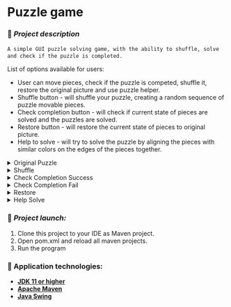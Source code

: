 # Puzzle game
### 📗 ***Project description***
```
A simple GUI puzzle solving game, with the ability to shuffle, solve and check if the puzzle is completed.
```
List of options available for users:
* User can move pieces, check if the puzzle is competed, shuffle it, restore the original picture and use puzzle helper.
* Shuffle button - will shuffle your puzzle, creating a random sequence of puzzle movable pieces.
* Check completion button - will check if current state of pieces are solved and the puzzles are solved.
* Restore button - will restore the current state of pieces to original picture.
* Help to solve - will try to solve the puzzle by aligning the pieces with similar colors on the edges of the pieces together.
<details><summary>Original Puzzle</summary>

![Original](src/main/resources/screenshots/ScreenshotOriginal.png)
</details>
<details><summary>Shuffle</summary>

![Shuffle](src/main/resources/screenshots/ScreenshotShuffle.png)
</details>

<details><summary>Check Completion Success</summary>

![Success](src/main/resources/screenshots/ScreenshotCheckSuccess.png)
</details>

<details><summary>Check Completion Fail</summary>

![Fail](src/main/resources/screenshots/ScreenshotCheckFailed.png)
</details>

<details><summary>Restore</summary>

![Restore](src/main/resources/screenshots/ScreenshotRestore.png)
</details>

<details><summary>Help Solve</summary>

![Help Solve](src/main/resources/screenshots/ScreenshotHelpSolve.png)
</details>

### 🔨 ***Project launch:***

1. Clone this project to your IDE as Maven project.
2. Open pom.xml and reload all maven projects.
3. Run the program

### 🧰 Application technologies:
* **[JDK 11 or higher](https://www.oracle.com/cis/java/technologies/javase/jdk11-archive-downloads.html)**
* **[Apache Maven](https://maven.apache.org/download.cgi)**
* **[Java Swing](https://www.javatpoint.com/java-swing)**

